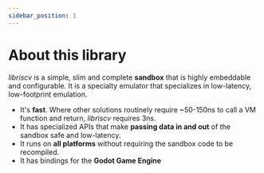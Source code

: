 ```yaml
---
sidebar_position: 1
---
```


# About this library

*libriscv* is a simple, slim and complete **sandbox** that is highly embeddable and configurable. It is a specialty emulator that specializes in low-latency, low-footprint emulation.

- It's **fast**. Where other solutions routinely require ~50-150ns to call a VM function and return, *libriscv* requires 3ns.
- It has specialized APIs that make **passing data in and out** of the sandbox safe and low-latency.
- It runs on **all platforms** without requiring the sandbox code to be recompiled.
- It has bindings for the **Godot Game Engine**
